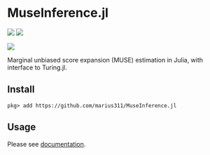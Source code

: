 # MuseInference.jl

[![](https://img.shields.io/badge/documentation-latest-blue.svg)](https://cosmicmar.com/MuseInference.jl/latest) [![](https://img.shields.io/badge/source-github-blue)](https://github.com/marius311/MuseInference.jl)

[![](https://github.com/marius311/MuseInference.jl/actions/workflows/docs.yml/badge.svg)](https://github.com/marius311/MuseInference.jl/actions/workflows/docs.yml)

Marginal unbiased score expansion (MUSE) estimation in Julia, with interface to Turing.jl.

## Install

```
pkg> add https://github.com/marius311/MuseInference.jl
```

## Usage

Please see [documentation](https://cosmicmar.com/MuseInference.jl/latest).